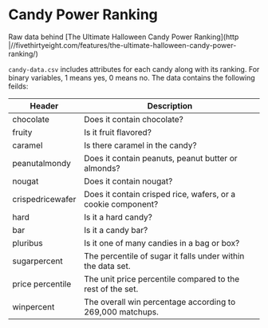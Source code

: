 # Candy Power Ranking

Raw data behind [The Ultimate Halloween Candy Power Ranking](http |//fivethirtyeight.com/features/the-ultimate-halloween-candy-power-ranking/)

`candy-data.csv` includes attributes for each candy along with its ranking. For binary variables, 1 means yes, 0 means no. The data contains the following feilds: 

Header | Description
-------|------------
chocolate | Does it contain chocolate?
fruity | Is it fruit flavored?
caramel | Is there caramel in the candy?
peanutalmondy | Does it contain peanuts, peanut butter or almonds?
nougat | Does it contain nougat?
crispedricewafer | Does it contain crisped rice, wafers, or a cookie component?
hard | Is it a hard candy?
bar | Is it a candy bar?
pluribus | Is it one of many candies in a bag or box?
sugarpercent | The percentile of sugar it falls under within the data set.
price percentile | The unit price percentile compared to the rest of the set.
winpercent | The overall win percentage according to 269,000 matchups.

